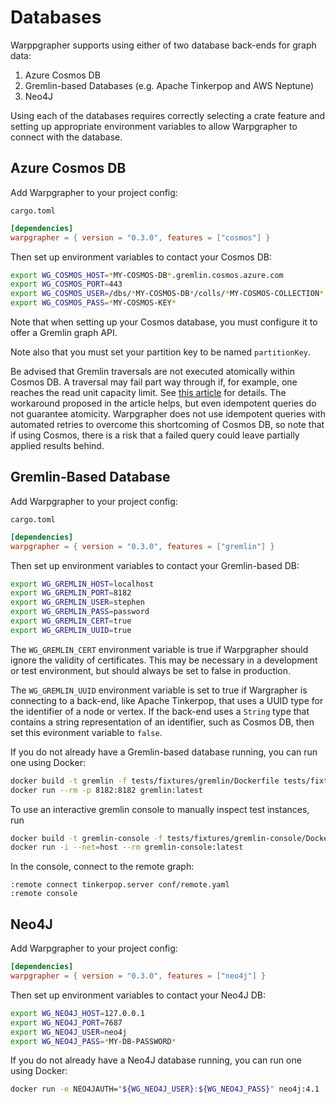 # Databases

Warppgrapher supports using either of two database back-ends for graph data:

1. Azure Cosmos DB
2. Gremlin-based Databases (e.g. Apache Tinkerpop and AWS Neptune)
3. Neo4J

Using each of the databases requires correctly selecting a crate feature and 
setting up appropriate environment variables to allow Warpgrapher to connect 
with the database.

## Azure Cosmos DB

Add Warpgrapher to your project config:

`cargo.toml`

```toml
[dependencies]
warpgrapher = { version = "0.3.0", features = ["cosmos"] }
```

Then set up environment variables to contact your Cosmos DB:

```bash
export WG_COSMOS_HOST=*MY-COSMOS-DB*.gremlin.cosmos.azure.com
export WG_COSMOS_PORT=443
export WG_COSMOS_USER=/dbs/*MY-COSMOS-DB*/colls/*MY-COSMOS-COLLECTION*
export WG_COSMOS_PASS=*MY-COSMOS-KEY*
```

Note that when setting up your Cosmos database, you must configure it to offer a Gremlin graph API.

Note also that you must set your partition key to be named `partitionKey`.

Be advised that Gremlin traversals are not executed atomically within Cosmos DB. A traversal may 
fail part way through if, for example, one reaches the read unit capacity limit.  See 
[this article](https://medium.com/@jayanta.mondal/cosmos-db-graph-gremlin-api-how-to-executing-multiple-writes-as-a-unit-via-a-single-gremlin-2ce82d8bf365) 
for details. The workaround proposed in the article helps, but even idempotent queries do not 
guarantee atomicity.  Warpgrapher does not use idempotent queries with automated retries to overcome
this shortcoming of Cosmos DB, so note that if using Cosmos, there is a risk that a failed query 
could leave partially applied results behind.

## Gremlin-Based Database

Add Warpgrapher to your project config:

`cargo.toml`

```toml
[dependencies]
warpgrapher = { version = "0.3.0", features = ["gremlin"] }
```

Then set up environment variables to contact your Gremlin-based DB:

```bash
export WG_GREMLIN_HOST=localhost
export WG_GREMLIN_PORT=8182
export WG_GREMLIN_USER=stephen
export WG_GREMLIN_PASS=password
export WG_GREMLIN_CERT=true
export WG_GREMLIN_UUID=true
```

The `WG_GREMLIN_CERT` environment variable is true if Warpgrapher should ignore the validity of 
certificates. This may be necessary in a development or test environment, but should always be set
to false in production.

The `WG_GREMLIN_UUID` environment variable is set to true if Wargrapher is connecting to a back-end,
like Apache Tinkerpop, that uses a UUID type for the identifier of a node or vertex. If the back-end
uses a `String` type that contains a string representation of an identifier, such as Cosmos DB, then
set this evironment variable to `false`.

If you do not already have a Gremlin-based database running, you can run one using Docker:

```bash
docker build -t gremlin -f tests/fixtures/gremlin/Dockerfile tests/fixtures/gremlin
docker run --rm -p 8182:8182 gremlin:latest
```

To use an interactive gremlin console to manually inspect test instances, run

```bash
docker build -t gremlin-console -f tests/fixtures/gremlin-console/Dockerfile tests/fixtures/gremlin-console
docker run -i --net=host --rm gremlin-console:latest
```

In the console, connect to the remote graph:

```
:remote connect tinkerpop.server conf/remote.yaml
:remote console
```

## Neo4J

Add Warpgrapher to your project config:

```toml
[dependencies]
warpgrapher = { version = "0.3.0", features = ["neo4j"] }
```

Then set up environment variables to contact your Neo4J DB:

```bash
export WG_NEO4J_HOST=127.0.0.1
export WG_NEO4J_PORT=7687
export WG_NEO4J_USER=neo4j
export WG_NEO4J_PASS=*MY-DB-PASSWORD*
```

If you do not already have a Neo4J database running, you can run one using Docker:

```bash
docker run -e NEO4JAUTH="${WG_NEO4J_USER}:${WG_NEO4J_PASS}" neo4j:4.1
```
